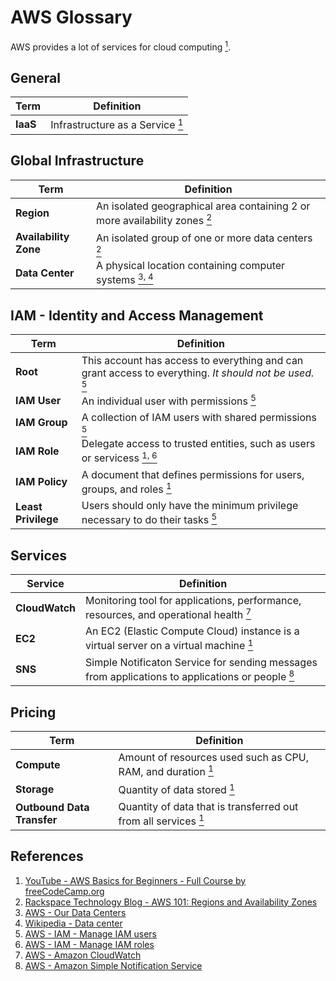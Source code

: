 # AWS Glossary

AWS provides a lot of services for cloud computing [<sup>1</sup>](#references).

## General

| Term | Definition |
| - | - |
| **IaaS** | Infrastructure as a Service [<sup>1</sup>](#references) |

## Global Infrastructure

| Term | Definition |
| - | - |
| **Region** | An isolated geographical area containing 2 or more availability zones [<sup>2</sup>](#references) |
| **Availability Zone** | An isolated group of one or more data centers [<sup>2</sup>](#references) |
| **Data Center** | A physical location containing computer systems [<sup>3, 4</sup>](#references) |

## IAM - Identity and Access Management

| Term | Definition |
| - | - |
| **Root** | This account has access to everything and can grant access to everything. _It should not be used._ [<sup>5</sup>](#references) |
| **IAM User** | An individual user with permissions [<sup>5</sup>](#references) |
| **IAM Group** | A collection of IAM users with shared permissions [<sup>5</sup>](#references) |
| **IAM Role** | Delegate access to trusted entities, such as users or servicess [<sup>1, 6</sup>](#references) |
| **IAM Policy** | A document that defines permissions for users, groups, and roles [<sup>1</sup>](#references) |
| **Least Privilege** | Users should only have the minimum privilege necessary to do their tasks [<sup>5</sup>](#references) |

## Services

| Service | Definition |
| - | - |
| **CloudWatch** | Monitoring tool for applications, performance, resources, and operational health [<sup>7</sup>](#references)|
| **EC2** | An EC2 (Elastic Compute Cloud) instance is a virtual server on a virtual machine [<sup>1</sup>](#references) |
| **SNS** | Simple Notificaton Service for sending messages from applications to applications or people [<sup>8</sup>](#references) |

## Pricing

| Term | Definition |
| - | - |
| **Compute** | Amount of resources used such as CPU, RAM, and duration [<sup>1</sup>](#references) |
| **Storage** | Quantity of data stored [<sup>1</sup>](#references) |
| **Outbound Data Transfer** | Quantity of data that is transferred out from all services [<sup>1</sup>](#references) |

## References

1. [YouTube - AWS Basics for Beginners - Full Course by freeCodeCamp.org](https://www.youtube.com/watch?v=ulprqHHWlng)
2. [Rackspace Technology Blog - AWS 101: Regions and Availability Zones](https://www.rackspace.com/blog/aws-101-regions-availability-zones)
3. [AWS - Our Data Centers](https://aws.amazon.com/compliance/data-center/data-centers/)
4. [Wikipedia - Data center](https://en.wikipedia.org/wiki/Data_center)
5. [AWS - IAM - Manage IAM users](https://aws.amazon.com/iam/features/manage-users/)
6. [AWS - IAM - Manage IAM roles](https://aws.amazon.com/iam/features/manage-roles/)
7. [AWS - Amazon CloudWatch](https://aws.amazon.com/cloudwatch/)
8. [AWS - Amazon Simple Notification Service](https://aws.amazon.com/sns/)
